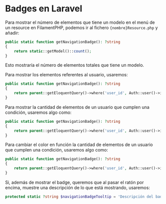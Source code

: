 # Badges en Laravel

Para mostrar el número de elementos que tiene un modelo en el menú de un resource en FilamentPHP, podemos ir al fichero `{nombre}Resource.php` y añadir:


``` php
public static function getNavigationBadge(): ?string
{
    return static::getModel()::count();
}
```

Esto mostraría el número de elementos totales que tiene un modelo.

Para mostrar los elementos referentes al usuario, usaremos:

``` php
public static function getNavigationBadge(): ?string
{
    return parent::getEloquentQuery()->where('user_id', Auth::user()->id->count());
}
```

Para mostrar la cantidad de elementos de un usuario que cumplen una condición, usaremos algo como:

``` php
public static function getNavigationBadge(): ?string
{
    return parent::getEloquentQuery()->where('user_id', Auth::user()->id)->where('status', 'pending')->count();
}
```

Para cambiar el color en función la cantidad de elementos de un usuario que cumplen una condición, usaremos algo como:

``` php
public static function getNavigationBadge(): ?string
{
    return parent::getEloquentQuery()->where('user_id', Auth::user()->id)->where('status', 'pending')->count() > 1 ? 'warning' : 'primary';
}
```

Si, además de mostrar el badge, queremos que al pasar el ratón por encima, muestre una descripción de lo que está mostrando, usaremos:

``` php
protected static ?string $navigationBadgeTooltip = 'Descripción del badge';
```
